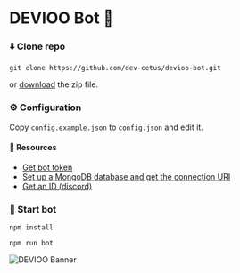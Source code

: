 # DEVIOO Bot 🤖
### ⬇️ Clone repo
```
git clone https://github.com/dev-cetus/devioo-bot.git
```
or <a href="https://github.com/dev-cetus/devioo-bot/archive/refs/heads/main.zip">download</a> the zip file.
### ⚙️ Configuration
Copy `config.example.json` to `config.json` and edit it.
#### 🔗 Resources
- [Get bot token](https://github.com/reactiflux/discord-irc/wiki/Creating-a-discord-bot-&-getting-a-token)
- [Set up a MongoDB database and get the connection URI](https://www.mongodb.com/basics/mongodb-atlas-tutorial)
- [Get an ID (discord)](https://support.discord.com/hc/en-us/community/posts/360043210111/comments/360010460691)
### 🚀 Start bot
```
npm install

npm run bot
```
![DEVIOO Banner](https://sharefiles.devioo.com/Images/Branding/DEVIOO_BANNER.png)
